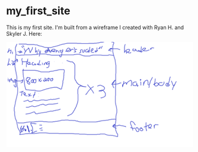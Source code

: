 # my_first_site

This is my first site. I'm built from a wireframe I created with Ryan H. and Skyler J. Here:

![Our Wireframe](wireframe/wireframe.png)
